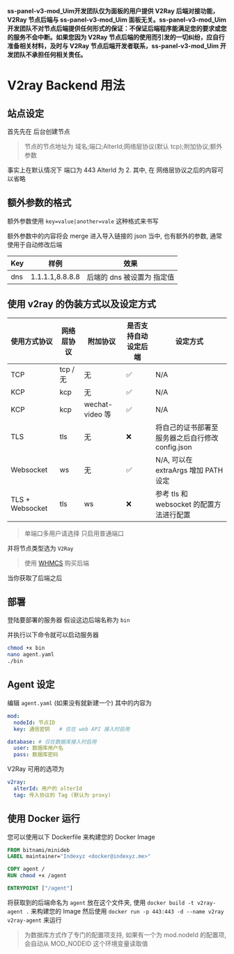 **ss-panel-v3-mod_Uim开发团队仅为面板的用户提供 V2Ray 后端对接功能，V2Ray 节点后端与 ss-panel-v3-mod_Uim 面板无关。ss-panel-v3-mod_Uim 开发团队不对节点后端提供任何形式的保证：不保证后端程序能满足您的要求或您的服务不会中断。如果您因为 V2Ray 节点后端的使用而引发的一切纠纷，应自行准备相关材料，及时与 V2Ray 节点后端开发者联系，ss-panel-v3-mod_Uim 开发团队不承担任何相关责任。**

# V2ray Backend 用法
## 站点设定
首先先在 后台创建节点
> 节点的节点地址为 域名;端口;AlterId;网络层协议(默认 tcp);附加协议;额外参数

事实上在默认情况下 端口为 443 AlterId 为 2. 其中, 在 网络层协议之后的内容可以省略

## 额外参数的格式
额外参数使用 `key=value|another=vale` 这种格式来书写

额外参数中的内容将会 merge 进入导入链接的 json 当中, 也有额外的参数, 通常使用于自动修改后端

| Key | 样例 | 效果 |
| --- | --- | --- |
| dns | 1.1.1.1,8.8.8.8 | 后端的 dns 被设置为 指定值 |


## 使用 v2ray 的伪装方式以及设定方式
| 使用方式协议 | 网络层协议 | 附加协议 | 是否支持自动设定后端 | 设定方式 | 
| --- |-------------| ---| -----| --- |
| TCP | tcp / 无 | 无 | ✅ | N/A |
| KCP | kcp | 无 | ✅ | N/A |
| KCP | kcp | wechat-video 等 | ✅ | N/A |
| TLS | tls | 无 | ❌ | 将自己的证书部署至服务器之后自行修改 config.json |
| Websocket | ws | 无 | ✅ | N/A, 可以在 extraArgs 增加 PATH 设定 |
| TLS + Websocket | tls | ws | ❌ | 参考 tls 和 websocket 的配置方法进行配置 | 


> 单端口多用户请选择 只启用普通端口

并将节点类型选为 `V2Ray`

> 使用 [WHMCS](https://whmcs.indexyz.me/aff.php?aff=1) 购买后端

当你获取了后端之后

## 部署
登陆要部署的服务器 假设这边后端名称为 `bin`

并执行以下命令就可以启动服务器
```bash
chmod +x bin
nano agent.yaml
./bin
```

## Agent 设定
编辑 `agent.yaml` (如果没有就新建一个)
其中的内容为
```yaml
mod:
  nodeId: 节点ID
  key: 通信密钥   # 仅在 web API 接入时启用

database: # 仅在数据库接入时启用
  user: 数据库用户名
  pass: 数据库密码
```

V2Ray 可用的选项为
```yaml 
v2ray:
  alterId: 用户的 alterId
  tag: 传入协议的 Tag (默认为 proxy)
```

## 使用 Docker 运行
您可以使用以下 Dockerfile 来构建您的 Docker Image
```dockerfile
FROM bitnami/minideb
LABEL maintainer="Indexyz <docker@indexyz.me>"

COPY agent /
RUN chmod +x /agent

ENTRYPOINT ["/agent"]
```

将获取到的后端命名为 `agent` 放在这个文件夹, 使用 `docker build -t v2ray-agent .` 来构建您的 Image
然后使用 `docker run -p 443:443 -d --name v2ray v2ray-agent` 来运行

> 为数据库方式作了专门的配置项支持, 如果有一个为 mod.nodeId 的配置项, 会自动从 MOD_NODEID 这个环境变量读取值